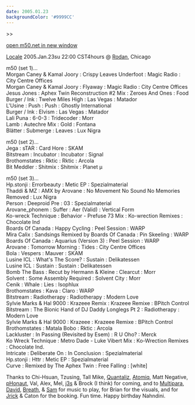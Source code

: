 ```yaml
---
date: 2005.01.23
backgroundColor: '#9999CC'
---
```


\>>

[open m50.net in new window  
](http://m50.net/)

[Locale](http://www.jrick.com/locale/) 2005.Jan.23su 22:00 CST4hours @ [Rodan](http://www.rodan.ws/), Chicago

m50 (set 1)...  
Morgan Caney & Kamal Joory : Crispy Leaves Underfoot : Magic Radio : City Centre Offices  
Morgan Caney & Kamal Joory : Flyaway : Magic Radio : City Centre Offices  
Jesus Jones : Aphex Twin Reconstruction #2 Mix : Zeroes And Ones : Food  
Burger / Ink : Twelve Miles High : Las Vegas : Matador  
L'Usine : Push : Push : Ghostly International  
Burger / Ink : Elvism : Las Vegas : Matador  
Lali Puna : 6-0-3 : Tridecoder : Morr  
Lamb : Autechre Mix : Gold : Fontana  
Blätter : Submerge : Leaves : Lux Nigra

m50 (set 2)...  
Jega : sTAR : Card Hore : SKAM  
Bitstream : Incubator : Incubator : Signal  
Brothomstates : Rktic : Rktic : Arcola  
Bit Meddler : Shitmix : Shitmix : Planet µ

m50 (set 3)...  
Hp.stonji : Errorbeauty : Metic EP : Spezialmaterial  
Thaddi & MZ : AMX by Arovane : No Movement No Sound No Memories Removed : Lux Nigra  
Person : Deeproid Pre : 03 : Spezialmaterial  
Arovane\_phonem : Suffer : Aer (Valid) : Vertical Form  
Ko-wreck Technique : Behavior - Prefuse 73 Mix : Ko-wrection Remixes : Chocolate Ind  
Boards Of Canada : Happy Cycling : Peel Session : WARP  
Mira Calix : Sandsings Remixed by Boards Of Canada : Pin Skeeling : WARP  
Boards Of Canada : Aquarius (Version 3) : Peel Session : WARP  
Arovane : Tomorrow Morning : Tides : City Centre Offices  
Bola : Vespers : Mauver : SKAM  
Lusine ICL : What's The Score? : Sustain : Delikatessen  
Lusine ICL : Sustain : Sustain : Delikatessen  
Bomb The Bass : Recut by Hermann & Kleine : Clearcut : Morr  
Solvent : Some Assembly Required : Solvent City : Morr  
Cenik : Whale : Lies : Isophlux  
Brothomstates : Kava : Claro : WARP  
Bitstream : Radiotherapy : Radiotherapy : Modern Love  
Sylvie Marks & Hal 9000 : Krazeee Remix : Krazeee Remixe : BPitch Control  
Bitstream : The Bionic Hand of DJ Daddy Longlegs Pt 2 : Radiotherapy : Modern Love  
Sylvie Marks & Hal 9000 : Krazeee : Krazeee Remixe : BPitch Control  
Brothomstates : Matala Bobo : Rktic : Arcola  
Lackluster : In Passing (Revisited by Esem) : R U Oho? : Merck  
Ko Wreck Technique : Metro Dade - Luke Vibert Mix : Ko-Wrection Remixes : Chocolate Ind.  
Intricate : Deliberate On : In Conclusion : Spezialmaterial  
Hp.stonji : Httr : Metic EP : Spezialmaterial  
Curve : Remixed by The Aphex Twin : Free Falling : \[white\]  

Thanks to Chi-Hsuan, Tzusing, Tall Mike, [Quantaliz](http://www.subvariant.com/), [Atomiq](http://www.atomly.com/), Matt Negative, [pHonaut](http://www.phonaut.com/), Val, Alex, Mel, [j3s](http://www.j3s.net/) & Brock (I think) for coming, and to [Multipara](http://www.luxnigra.de/), [David](http://www.forcedexposure.com/), [Breath](http://www.shadowhuntaz.com/), & [Sam](http://www.ghostly.com/) for music to play, for Brian for the visuals, and for [Jrick](http://www.jrick.com/) & Caton for the booking. Fun time. Happy birthday Nahndini.
